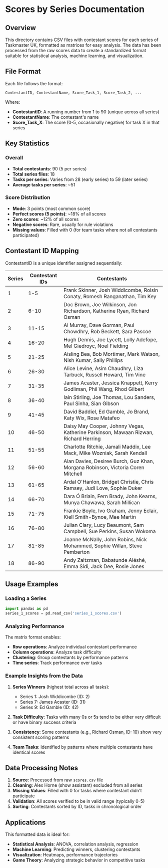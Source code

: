 # Scores by Series Documentation

## Overview

This directory contains CSV files with contestant scores for each series of Taskmaster UK, formatted as matrices for easy analysis. The data has been processed from the raw scores data to create a standardized format suitable for statistical analysis, machine learning, and visualization.

## File Format

Each file follows the format:
```
ContestantID, ContestantName, Score_Task_1, Score_Task_2, ...
```

Where:
- **ContestantID**: A running number from 1 to 90 (unique across all series)
- **ContestantName**: The contestant's name
- **Score_Task_X**: The score (0-5, occasionally negative) for task X in that series

## Key Statistics

### Overall
- **Total contestants**: 90 (5 per series)
- **Total series files**: 18
- **Tasks per series**: Varies from 28 (early series) to 59 (later series)
- **Average tasks per series**: ~51

### Score Distribution
- **Mode**: 3 points (most common score)
- **Perfect scores (5 points)**: ~18% of all scores
- **Zero scores**: ~12% of all scores
- **Negative scores**: Rare, usually for rule violations
- **Missing values**: Filled with 0 (for team tasks where not all contestants participated)

## Contestant ID Mapping

ContestantID is a unique identifier assigned sequentially:

| Series | Contestant IDs | Contestants |
|--------|---------------|-------------|
| 1 | 1-5 | Frank Skinner, Josh Widdicombe, Roisin Conaty, Romesh Ranganathan, Tim Key |
| 2 | 6-10 | Doc Brown, Joe Wilkinson, Jon Richardson, Katherine Ryan, Richard Osman |
| 3 | 11-15 | Al Murray, Dave Gorman, Paul Chowdhry, Rob Beckett, Sara Pascoe |
| 4 | 16-20 | Hugh Dennis, Joe Lycett, Lolly Adefope, Mel Giedroyc, Noel Fielding |
| 5 | 21-25 | Aisling Bea, Bob Mortimer, Mark Watson, Nish Kumar, Sally Phillips |
| 6 | 26-30 | Alice Levine, Asim Chaudhry, Liza Tarbuck, Russell Howard, Tim Vine |
| 7 | 31-35 | James Acaster, Jessica Knappett, Kerry Godliman, Phil Wang, Rhod Gilbert |
| 8 | 36-40 | Iain Stirling, Joe Thomas, Lou Sanders, Paul Sinha, Sian Gibson |
| 9 | 41-45 | David Baddiel, Ed Gamble, Jo Brand, Katy Wix, Rose Matafeo |
| 10 | 46-50 | Daisy May Cooper, Johnny Vegas, Katherine Parkinson, Mawaan Rizwan, Richard Herring |
| 11 | 51-55 | Charlotte Ritchie, Jamali Maddix, Lee Mack, Mike Wozniak, Sarah Kendall |
| 12 | 56-60 | Alan Davies, Desiree Burch, Guz Khan, Morgana Robinson, Victoria Coren Mitchell |
| 13 | 61-65 | Ardal O'Hanlon, Bridget Christie, Chris Ramsey, Judi Love, Sophie Duker |
| 14 | 66-70 | Dara Ó Briain, Fern Brady, John Kearns, Munya Chawawa, Sarah Millican |
| 15 | 71-75 | Frankie Boyle, Ivo Graham, Jenny Eclair, Kiell Smith-Bynoe, Mae Martin |
| 16 | 76-80 | Julian Clary, Lucy Beaumont, Sam Campbell, Sue Perkins, Susan Wokoma |
| 17 | 81-85 | Joanne McNally, John Robins, Nick Mohammed, Sophie Willan, Steve Pemberton |
| 18 | 86-90 | Andy Zaltzman, Babatunde Aléshé, Emma Sidi, Jack Dee, Rosie Jones |

## Usage Examples

### Loading a Series
```python
import pandas as pd
series_1_scores = pd.read_csv('series_1_scores.csv')
```

### Analyzing Performance
The matrix format enables:
- **Row operations**: Analyze individual contestant performance
- **Column operations**: Analyze task difficulty
- **Clustering**: Group contestants by performance patterns
- **Time series**: Track performance over tasks

### Example Insights from the Data

1. **Series Winners** (highest total across all tasks):
   - Series 1: Josh Widdicombe (ID: 2)
   - Series 7: James Acaster (ID: 31)
   - Series 9: Ed Gamble (ID: 42)

2. **Task Difficulty**: Tasks with many 0s or 5s tend to be either very difficult or have binary success criteria

3. **Consistency**: Some contestants (e.g., Richard Osman, ID: 10) show very consistent scoring patterns

4. **Team Tasks**: Identified by patterns where multiple contestants have identical scores

## Data Processing Notes

1. **Source**: Processed from raw `scores.csv` file
2. **Cleaning**: Alex Horne (show assistant) excluded from all series
3. **Missing Values**: Filled with 0 for tasks where contestant didn't participate
4. **Validation**: All scores verified to be in valid range (typically 0-5)
5. **Sorting**: Contestants sorted by ID, tasks in chronological order

## Applications

This formatted data is ideal for:
- **Statistical Analysis**: ANOVA, correlation analysis, regression
- **Machine Learning**: Predicting winners, clustering contestants
- **Visualization**: Heatmaps, performance trajectories
- **Game Theory**: Analyzing strategic behavior in competitive tasks 